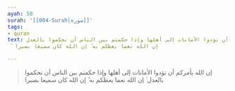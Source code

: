 ```yaml
---
ayah: 58
surah: '[[004-Surah|سورة]]'
tags:
- quran
text: إن الله يأمركم أن تؤدوا الأمانات إلى أهلها وإذا حكمتم بين الناس أن تحكموا بالعدل
  ۚ إن الله نعما يعظكم به ۗ إن الله كان سميعا بصيرا

---
```

> إن الله يأمركم أن تؤدوا الأمانات إلى أهلها وإذا حكمتم بين الناس أن تحكموا بالعدل ۚ إن الله نعما يعظكم به ۗ إن الله كان سميعا بصيرا
